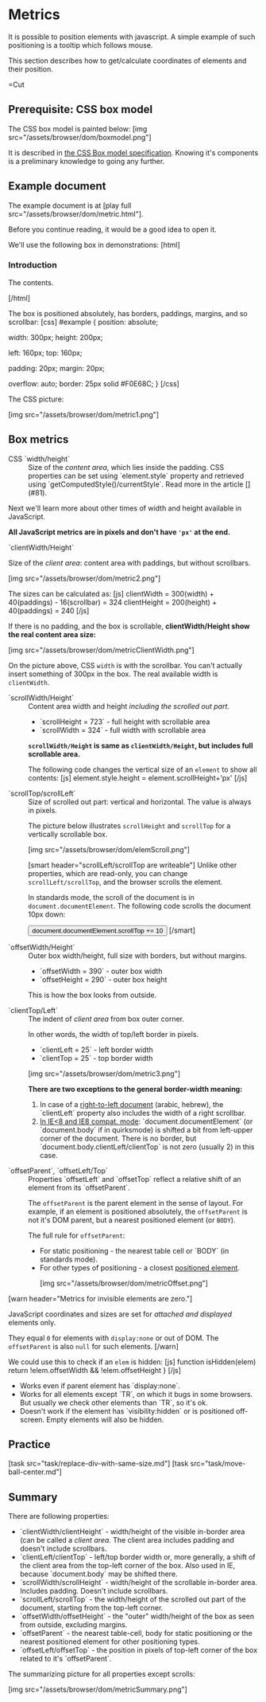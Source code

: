 
# Metrics 

It is possible to position elements with javascript. A simple example of such positioning is a tooltip which follows mouse.

This section describes how to get/calculate coordinates of elements and their position.

=Cut


## Prerequisite: CSS box model   

The CSS box model is painted below:
[img src="/assets/browser/dom/boxmodel.png"]

It is described in <a href="http://www.w3.org/TR/CSS21/box.html">the CSS Box model specification</a>.
Knowing it's components is a preliminary knowledge to going any further. 


## Example document   

The example document is at [play full src="/assets/browser/dom/metric.html"].

Before you continue reading, it would be a good idea to open it.

We'll use the following box in demonstrations:
[html]
<div id="example">
  
### Introduction   

  The contents. 
</div>
[/html]

The box is positioned absolutely, has borders, paddings, margins, and so scrollbar:
[css]
#example {
  position: absolute;

  width: 300px;
  height: 200px;

  left: 160px;
  top: 160px;

  padding: 20px;
  margin: 20px;

  overflow: auto;
  border: 25px solid #F0E68C;
}
[/css]

The CSS picture:

[img src="/assets/browser/dom/metric1.png"]


## Box metrics   

<dl>
<dt>CSS `width/height`</dt>
<dd>Size of the <i>content area</i>, which lies inside the padding. CSS properties can be set using `element.style` property and retrieved using `getComputedStyle()/currentStyle`. Read more in the article [](#81).
</dd>
</dl>

Next we'll learn more about other times of width and height available in JavaScript. 

<b>All JavaScript metrics are in pixels and don't have `'px'` at the end.</b>
<dl>
<dt>`clientWidth/Height`</dt>

Size of the <i>client area</i>: content area with paddings, but without  scrollbars. 

[img src="/assets/browser/dom/metric2.png"]

The sizes can be calculated as:
[js]
clientWidth = 300(width) + 40(paddings) - 16(scrollbar) = 324
clientHeight = 200(height) + 40(paddings) = 240
[/js]

If there is no padding, and the box is scrollable, <b>clientWidth/Height show the real content area size:</b>

[img src="/assets/browser/dom/metricClientWidth.png"]

On the picture above, CSS `width` is with the scrollbar. You can't actually insert something of 300px in the box. The real available width is `clientWidth`.

</dd>

<dt>`scrollWidth/Height`</dt>
<dd>
Content area width and height <i>including the scrolled out part</i>.
<ul>
<li>`scrollHeight = 723` - full height with scrollable area</li>
<li>`scrollWidth = 324` - full width with scrollable area</li>
</ul>

<b>`scrollWidth/Height` is same as `clientWidth/Height`, but includes full scrollable area.</b>

The following code changes the vertical size of an `element` to show all contents:
[js]
element.style.height = element.scrollHeight+'px'
[/js]

</dd>
<dt>`scrollTop/scrollLeft`</dt>
<dd>Size of scrolled out part: vertical and horizontal. The value is always in pixels.

The picture below illustrates `scrollHeight` and `scrollTop` for a vertically scrollable box.

[img src="/assets/browser/dom/elemScroll.png"]

[smart header="scrollLeft/scrollTop are writeable"]
Unlike other properties, which are read-only, you can change `scrollLeft/scrollTop`, and the browser scrolls the element.

In standards mode, the scroll of the document is in `document.documentElement`. The following code scrolls the document 10px down:

<button onclick="document.documentElement.scrollTop += 10">document.documentElement.scrollTop += 10</button>
[/smart]

</dd>
<dt>`offsetWidth/Height`</dt>
<dd>Outer box width/height, full size with borders, but without margins.
<ul>
<li>`offsetWidth = 390` - outer box width</li>
<li>`offsetHeight = 290` - outer box height</li>
</ul>

This is how the box looks from outside.
</dd>

<dt>`clientTop/Left`</dt>
<dd>The indent of <i>client area</i> from box outer corner. 

In other words, the width of top/left border in pixels.

<ul>
<li>`clientLeft = 25` - left border width</li>
<li>`clientTop = 25` - top border width</li>
</ul>

[img src="/assets/browser/dom/metric3.png"]

<b>There are two exceptions to the general border-width meaning:</b>

<ol>
<li>
In case of a <u>right-to-left document</u> (arabic, hebrew), the `clientLeft` property also includes the width of a right scrollbar.</li>
<li><u>In IE&lt;8 and IE8 compat. mode</u>:  `document.documentElement` (or `document.body` if in quirksmode) is shifted a bit from left-upper corner of the document. There is no border, but `document.body.clientLeft/clientTop` is not zero (usually 2) in this case.</li>
</ol>
</dd>
<dt>`offsetParent`, `offsetLeft/Top`</dt>
<dd>Properties `offsetLeft` and `offsetTop` reflect a relative shift of an element from its `offsetParent`.

The `offsetParent` is the parent element in the sense of layout. For example, if an element is positioned absolutely, the `offsetParent` is not it's DOM parent, but a nearest positioned element (or `BODY`).

The full rule for `offsetParent`:
<ul>
<li>For static positioning - the nearest table cell or `BODY` (in standards mode).</li>
<li>For other types of positioning - a closest <a href="http://www.w3.org/TR/CSS21/visuren.html#position-props">positioned element</a>.</li>


[img src="/assets/browser/dom/metricOffset.png"]
</dd>
</dl>


[warn header="Metrics for invisible elements are zero."]

JavaScript coordinates and sizes are set for <i>attached and displayed</i> elements only. 

They equal `0` for elements with `display:none` or out of DOM. The `offsetParent` is also `null` for such elements.
[/warn]

We could use this to check if an `elem` is hidden:
[js]
function isHidden(elem)
  return !elem.offsetWidth && !elem.offsetHeight
}
[/js]

<ul>
<li>Works even if parent element has `display:none`.</li>
<li>Works for all elements except `TR`, on which it bugs in some browsers. But usually we check other elements than `TR`, so it's ok.</li>
<li>Doesn't work if the element has `visibility:hidden` or is positioned off-screen. Empty elements will also be hidden.</li>
</ul>


## Practice   

[task src="task/replace-div-with-same-size.md"]
[task src="task/move-ball-center.md"]



## Summary   

There are following properties:
<ul>
<li>`clientWidth/clientHeight` - width/height of the visible in-border area (can be called a <i>client area</i>. 
The client area includes padding and doesn't include scrollbars.</li>
<li>`clientLeft/clientTop` - left/top border width or, more generally, a shift of the client area from the top-left corner of the box. 
Also used in IE, because `document.body` may be shifted there.
</li>
<li>`scrollWidth/scrollHeight` - width/height of the scrollable in-border area. Includes padding. Doesn't include scrollbars.</li>
<li>`scrollLeft/scrollTop` - the width/height of the scrolled out part of the document, starting from the top-left corner.</li>
<li>`offsetWidth/offsetHeight` - the "outer" width/height of the box as seen from outside, excluding margins.</li>
<li>`offsetParent` - the nearest table-cell, body for static positioning or the nearest positioned element for other positioning types.</li>
<li>`offsetLeft/offsetTop` - the position in pixels of top-left corner of the box related to it's `offsetParent`.</li>
</ul>

The summarizing picture for all properties except scrolls:

[img src="/assets/browser/dom/metricSummary.png"]

